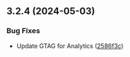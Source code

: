 ## 3.2.4 (2024-05-03)


### Bug Fixes

* Update GTAG for Analytics ([2586f3c](https://github.com/wppconnect-team/wa-js/commit/2586f3cbb660c84aec94b7259ba223ef62e83c9e))



